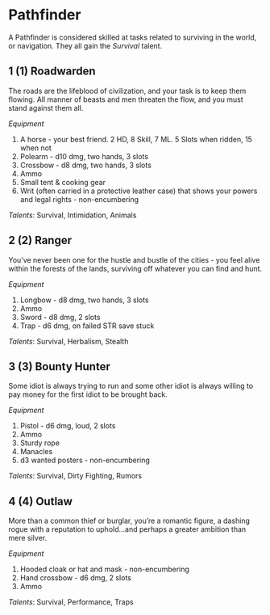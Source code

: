 # Pathfinder
A Pathfinder is considered skilled at tasks related to surviving in the world, or navigation. They all gain the *Survival* talent.
## 1 (1) Roadwarden
The roads are the lifeblood of civilization, and your task is to keep them flowing. All manner of beasts and men threaten the flow, and you must stand against them all.

*Equipment*
1. A horse - your best friend. 2 HD, 8 Skill, 7 ML. 5 Slots when ridden, 15 when not
1. Polearm - d10 dmg, two hands, 3 slots
1. Crossbow - d8 dmg, two hands, 3 slots
1. Ammo
1. Small tent & cooking gear
1. Writ (often carried in a protective leather case) that shows your powers and legal rights - non-encumbering

*Talents*: Survival, Intimidation, Animals
## 2 (2) Ranger
You’ve never been one for the hustle and bustle of the cities - you feel alive within the forests of the lands, surviving off whatever you can find and hunt.

*Equipment*
1. Longbow - d8 dmg, two hands, 3 slots
1. Ammo
1. Sword - d8 dmg, 2 slots
1. Trap - d6 dmg, on failed STR save stuck

*Talents*: Survival, Herbalism, Stealth
## 3 (3) Bounty Hunter
Some idiot is always trying to run and some other idiot is always willing to pay money for the first idiot to be brought back.

*Equipment*
1. Pistol - d6 dmg, loud, 2 slots
1. Ammo
1. Sturdy rope
1. Manacles
1. d3 wanted posters - non-encumbering

*Talents*: Survival, Dirty Fighting, Rumors
## 4 (4) Outlaw
More than a common thief or burglar, you’re a romantic figure, a dashing rogue with a reputation to uphold...and perhaps a greater ambition than mere silver.

*Equipment*
1. Hooded cloak or hat and mask - non-encumbering
1. Hand crossbow - d6 dmg, 2 slots
1. Ammo

*Talents*: Survival, Performance, Traps